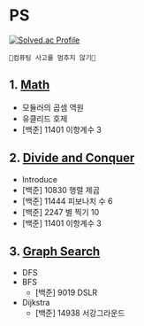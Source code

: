 # PS

[![Solved.ac Profile](http://mazassumnida.wtf/api/v2/generate_badge?boj=one9119)](https://solved.ac/one9119/)

```🧠컴퓨팅 사고를 멈추지 않기🦾```

## 1. [Math](https://github.com/choiish98/PS/tree/main/Math)
- 모듈러의 곱셈 역원
- 유클리드 호제
- [백준] 11401 이항계수 3

## 2. [Divide and Conquer](https://github.com/choiish98/PS/tree/main/Divide%20and%20Conquer)
- Introduce
- [백준] 10830 행렬 제곱
- [백준] 11444 피보나치 수 6
- [백준] 2247 별 찍기 10
- [백준] 11401 이항계수 3

## 3. [Graph Search](https://github.com/choiish98/PS/tree/main/Graph%20Search)
- DFS
- BFS
    - [백준] 9019 DSLR
- Dijkstra
    - [백준] 14938 서강그라운드
